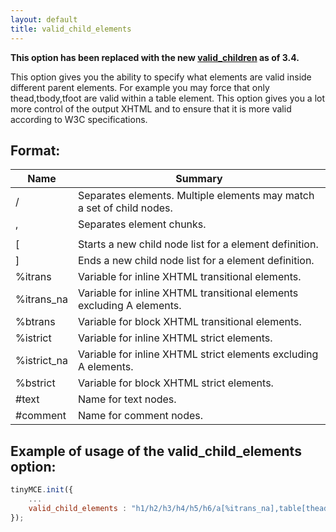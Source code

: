 ```yaml
---
layout: default
title: valid_child_elements
---
```


**This option has been replaced with the new [valid_children](https://www.tiny.cloud/docs-3x/reference/configuration/Configuration3x@valid_children/) as of 3.4.**

This option gives you the ability to specify what elements are valid inside different parent elements. For example you may force that only thead,tbody,tfoot are valid within a table element. This option gives you a lot more control of the output XHTML and to ensure that it is more valid according to W3C specifications.

## Format:

| Name | Summary |
| --- | --- |
| / | Separates elements. Multiple elements may match a set of child nodes. |
| , | Separates element chunks. |
| | | Separates child element names. |
| [ | Starts a new child node list for a element definition. |
| ] | Ends a new child node list for a element definition. |
| %itrans | Variable for inline XHTML transitional elements. |
| %itrans_na | Variable for inline XHTML transitional elements excluding A elements. |
| %btrans | Variable for block XHTML transitional elements. |
| %istrict | Variable for inline XHTML strict elements. |
| %istrict_na | Variable for inline XHTML strict elements excluding A elements. |
| %bstrict | Variable for block XHTML strict elements. |
| #text | Name for text nodes. |
| #comment | Name for comment nodes. |

## Example of usage of the valid_child_elements option:

```js
tinyMCE.init({
	...
	valid_child_elements : "h1/h2/h3/h4/h5/h6/a[%itrans_na],table[thead|tbody|tfoot|tr|td],strong/b/p/div/em/i/td[%itrans|#text],body[%btrans|#text]"
});
```
